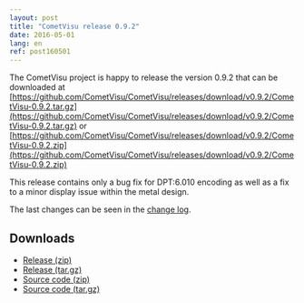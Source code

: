 ```yaml
---
layout: post
title: "CometVisu release 0.9.2"
date: 2016-05-01
lang: en
ref: post160501
---
```


The CometVisu project is happy to release the version 0.9.2 that can be downloaded at [https://github.com/CometVisu/CometVisu/releases/download/v0.9.2/CometVisu-0.9.2.tar.gz](https://github.com/CometVisu/CometVisu/releases/download/v0.9.2/CometVisu-0.9.2.tar.gz) or [https://github.com/CometVisu/CometVisu/releases/download/v0.9.2/CometVisu-0.9.2.zip](https://github.com/CometVisu/CometVisu/releases/download/v0.9.2/CometVisu-0.9.2.zip)

This release contains only a bug fix for DPT:6.010 encoding as well as a fix to a minor display issue within the metal design.

The last changes can be seen in the [change log](https://raw.githubusercontent.com/CometVisu/CometVisu/v0.9.2/ChangeLog).

Downloads
---------

* [Release (zip)](https://github.com/CometVisu/CometVisu/releases/download/v0.9.2/CometVisu-0.9.2.zip)
* [Release (tar.gz)](https://github.com/CometVisu/CometVisu/releases/download/v0.9.2/CometVisu-0.9.2.tar.gz)
* [Source code (zip)](https://github.com/CometVisu/CometVisu/archive/v0.9.2.zip)
* [Source code (tar.gz)](https://github.com/CometVisu/CometVisu/archive/v0.9.2.tar.gz)